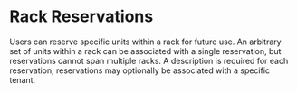 # Rack Reservations

Users can reserve specific units within a rack for future use. An arbitrary set of units within a rack can be associated with a single reservation, but reservations cannot span multiple racks. A description is required for each reservation, reservations may optionally be associated with a specific tenant.
